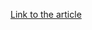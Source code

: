 [Link to the article](https://thehackernews.com/2025/09/china-linked-plugx-and-bookworm-malware.html)
